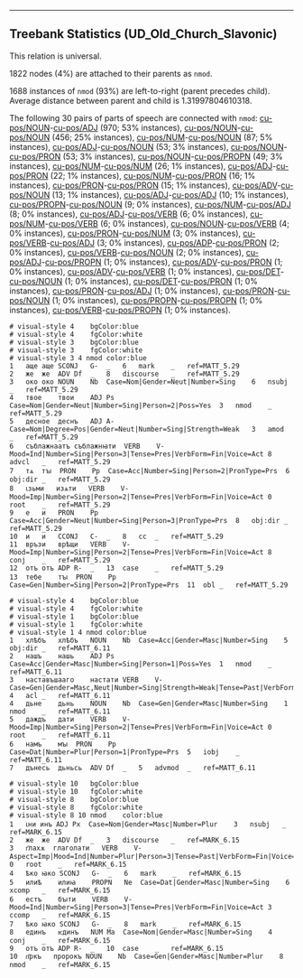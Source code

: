

--------------------------------------------------------------------------------

## Treebank Statistics (UD_Old_Church_Slavonic)

This relation is universal.

1822 nodes (4%) are attached to their parents as `nmod`.

1688 instances of `nmod` (93%) are left-to-right (parent precedes child).
Average distance between parent and child is 1.31997804610318.

The following 30 pairs of parts of speech are connected with `nmod`: [cu-pos/NOUN]()-[cu-pos/ADJ]() (970; 53% instances), [cu-pos/NOUN]()-[cu-pos/NOUN]() (456; 25% instances), [cu-pos/NUM]()-[cu-pos/NOUN]() (87; 5% instances), [cu-pos/ADJ]()-[cu-pos/NOUN]() (53; 3% instances), [cu-pos/NOUN]()-[cu-pos/PRON]() (53; 3% instances), [cu-pos/NOUN]()-[cu-pos/PROPN]() (49; 3% instances), [cu-pos/NUM]()-[cu-pos/NUM]() (26; 1% instances), [cu-pos/ADJ]()-[cu-pos/PRON]() (22; 1% instances), [cu-pos/NUM]()-[cu-pos/PRON]() (16; 1% instances), [cu-pos/PRON]()-[cu-pos/PRON]() (15; 1% instances), [cu-pos/ADV]()-[cu-pos/NOUN]() (13; 1% instances), [cu-pos/ADJ]()-[cu-pos/ADJ]() (10; 1% instances), [cu-pos/PROPN]()-[cu-pos/NOUN]() (9; 0% instances), [cu-pos/NUM]()-[cu-pos/ADJ]() (8; 0% instances), [cu-pos/ADJ]()-[cu-pos/VERB]() (6; 0% instances), [cu-pos/NUM]()-[cu-pos/VERB]() (6; 0% instances), [cu-pos/NOUN]()-[cu-pos/VERB]() (4; 0% instances), [cu-pos/PRON]()-[cu-pos/NUM]() (3; 0% instances), [cu-pos/VERB]()-[cu-pos/ADJ]() (3; 0% instances), [cu-pos/ADP]()-[cu-pos/PRON]() (2; 0% instances), [cu-pos/VERB]()-[cu-pos/NOUN]() (2; 0% instances), [cu-pos/ADJ]()-[cu-pos/PROPN]() (1; 0% instances), [cu-pos/ADV]()-[cu-pos/PRON]() (1; 0% instances), [cu-pos/ADV]()-[cu-pos/VERB]() (1; 0% instances), [cu-pos/DET]()-[cu-pos/NOUN]() (1; 0% instances), [cu-pos/DET]()-[cu-pos/PRON]() (1; 0% instances), [cu-pos/PRON]()-[cu-pos/ADJ]() (1; 0% instances), [cu-pos/PRON]()-[cu-pos/NOUN]() (1; 0% instances), [cu-pos/PROPN]()-[cu-pos/PROPN]() (1; 0% instances), [cu-pos/VERB]()-[cu-pos/PROPN]() (1; 0% instances).


~~~ conllu
# visual-style 4	bgColor:blue
# visual-style 4	fgColor:white
# visual-style 3	bgColor:blue
# visual-style 3	fgColor:white
# visual-style 3 4 nmod	color:blue
1	аще	аще	SCONJ	G-	_	6	mark	_	ref=MATT_5.29
2	же	же	ADV	Df	_	8	discourse	_	ref=MATT_5.29
3	око	око	NOUN	Nb	Case=Nom|Gender=Neut|Number=Sing	6	nsubj	_	ref=MATT_5.29
4	твое	твои	ADJ	Ps	Case=Nom|Gender=Neut|Number=Sing|Person=2|Poss=Yes	3	nmod	_	ref=MATT_5.29
5	десное	деснъ	ADJ	A-	Case=Nom|Degree=Pos|Gender=Neut|Number=Sing|Strength=Weak	3	amod	_	ref=MATT_5.29
6	съблажнаатъ	съблажнꙗти	VERB	V-	Mood=Ind|Number=Sing|Person=3|Tense=Pres|VerbForm=Fin|Voice=Act	8	advcl	_	ref=MATT_5.29
7	тѧ	тꙑ	PRON	Pp	Case=Acc|Number=Sing|Person=2|PronType=Prs	6	obj:dir	_	ref=MATT_5.29
8	ꙇзьми	изѧти	VERB	V-	Mood=Imp|Number=Sing|Person=2|Tense=Pres|VerbForm=Fin|Voice=Act	0	root	_	ref=MATT_5.29
9	е	и	PRON	Pp	Case=Acc|Gender=Neut|Number=Sing|Person=3|PronType=Prs	8	obj:dir	_	ref=MATT_5.29
10	и	и	CCONJ	C-	_	8	cc	_	ref=MATT_5.29
11	връзи	врѣщи	VERB	V-	Mood=Imp|Number=Sing|Person=2|Tense=Pres|VerbForm=Fin|Voice=Act	8	conj	_	ref=MATT_5.29
12	отъ	отъ	ADP	R-	_	13	case	_	ref=MATT_5.29
13	тебе	тꙑ	PRON	Pp	Case=Gen|Number=Sing|Person=2|PronType=Prs	11	obl	_	ref=MATT_5.29

~~~


~~~ conllu
# visual-style 4	bgColor:blue
# visual-style 4	fgColor:white
# visual-style 1	bgColor:blue
# visual-style 1	fgColor:white
# visual-style 1 4 nmod	color:blue
1	хлѣбъ	хлѣбъ	NOUN	Nb	Case=Acc|Gender=Masc|Number=Sing	5	obj:dir	_	ref=MATT_6.11
2	нашъ	нашь	ADJ	Ps	Case=Acc|Gender=Masc|Number=Sing|Person=1|Poss=Yes	1	nmod	_	ref=MATT_6.11
3	наставъшааго	настати	VERB	V-	Case=Gen|Gender=Masc,Neut|Number=Sing|Strength=Weak|Tense=Past|VerbForm=Part|Voice=Act	4	acl	_	ref=MATT_6.11
4	дьне	дьнь	NOUN	Nb	Case=Gen|Gender=Masc|Number=Sing	1	nmod	_	ref=MATT_6.11
5	даждъ	дати	VERB	V-	Mood=Imp|Number=Sing|Person=2|Tense=Pres|VerbForm=Fin|Voice=Act	0	root	_	ref=MATT_6.11
6	намъ	мꙑ	PRON	Pp	Case=Dat|Number=Plur|Person=1|PronType=Prs	5	iobj	_	ref=MATT_6.11
7	дънесь	дьньсь	ADV	Df	_	5	advmod	_	ref=MATT_6.11

~~~


~~~ conllu
# visual-style 10	bgColor:blue
# visual-style 10	fgColor:white
# visual-style 8	bgColor:blue
# visual-style 8	fgColor:white
# visual-style 8 10 nmod	color:blue
1	ꙇни	инъ	ADJ	Px	Case=Nom|Gender=Masc|Number=Plur	3	nsubj	_	ref=MARK_6.15
2	же	же	ADV	Df	_	3	discourse	_	ref=MARK_6.15
3	г҃лахѫ	глаголати	VERB	V-	Aspect=Imp|Mood=Ind|Number=Plur|Person=3|Tense=Past|VerbForm=Fin|Voice=Act	0	root	_	ref=MARK_6.15
4	ѣко	ꙗко	SCONJ	G-	_	6	mark	_	ref=MARK_6.15
5	илиѣ	илиꙗ	PROPN	Ne	Case=Dat|Gender=Masc|Number=Sing	6	xcomp	_	ref=MARK_6.15
6	естъ	бꙑти	VERB	V-	Mood=Ind|Number=Sing|Person=3|Tense=Pres|VerbForm=Fin|Voice=Act	3	ccomp	_	ref=MARK_6.15
7	ѣко	ꙗко	SCONJ	G-	_	8	mark	_	ref=MARK_6.15
8	единъ	ѥдинъ	NUM	Ma	Case=Nom|Gender=Masc|Number=Sing	4	conj	_	ref=MARK_6.15
9	отъ	отъ	ADP	R-	_	10	case	_	ref=MARK_6.15
10	п҃ркъ	пророкъ	NOUN	Nb	Case=Gen|Gender=Masc|Number=Plur	8	nmod	_	ref=MARK_6.15

~~~


